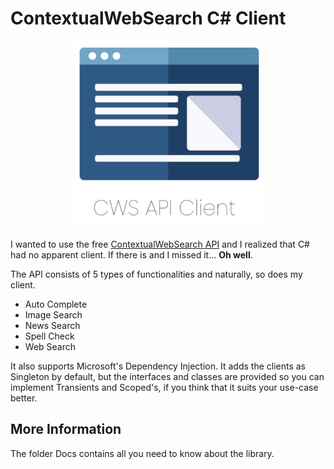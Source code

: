 # ContextualWebSearch C# Client

<div align="center">
    <img height=300 width=300 src="./logo.png" />
</div>

I wanted to use the free [ContextualWebSearch API](https://contextualweb.io/) and I realized that C# had no apparent client. If there is and I missed it... **Oh well**.  

The API consists of 5 types of functionalities and naturally, so does my client.  

* Auto Complete
* Image Search
* News Search
* Spell Check
* Web Search

It also supports Microsoft's Dependency Injection. It adds the clients as Singleton by default, but the interfaces and classes are provided so you can implement Transients and Scoped's, if you think that it suits your use-case better.

## More Information

The folder Docs contains all you need to know about the library.

